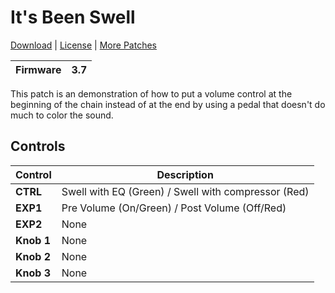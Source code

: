 # It's Been Swell

[Download](https://github.com/markfeit/ampero/raw/master/patches/Its-Been-Swell.prst) | [License](README.md#License) | [More Patches](https://github.com/markfeit/ampero/tree/master/patches)

| Firmware | 3.7 |
|----------|-----|

This patch is an demonstration of how to put a volume control at the
beginning of the chain instead of at the end by using a pedal that
doesn't do much to color the sound.

## Controls

| Control | Description |
| ------- | ----------- |
| **CTRL** | Swell with EQ (Green) / Swell with compressor (Red) |
| **EXP1** | Pre Volume (On/Green) / Post Volume (Off/Red) |
| **EXP2** | None |
| **Knob 1** | None |
| **Knob 2** | None |
| **Knob 3** | None |
